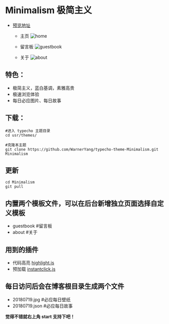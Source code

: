 
#  Minimalism 极简主义

- [预览地址](http://blog.yanghuaqiang.com)

    - 主页
![home](https://github.com/WarnerYang/typecho-theme-Minimalism/blob/master/img/20180711111518.png)


    - 留言板
![guestbook](https://github.com/WarnerYang/typecho-theme-Minimalism/blob/master/img/20180711151247.png)

    - 关于
![about](https://github.com/WarnerYang/typecho-theme-Minimalism/blob/master/img/20180711154545.png)

## 特色：
- 极简主义，蓝白基调，素雅高贵
- 极速浏览体验
- 每日必应图片、每日故事

## 下载：

```
#进入 typecho 主题目录
cd usr/themes/

#克隆本主题
git clone https://github.com/WarnerYang/typecho-theme-Minimalism.git Minimalism

```
## 更新
```
cd Minimalism 
git pull
```


## 内置两个模板文件，可以在后台新增独立页面选择自定义模板
- guestbook #留言板
- about     #关于

## 用到的插件
- 代码高亮 [highlight.js](https://highlightjs.org/) 
- 预加载 [instantclick.js](http://instantclick.io/)

## 每日访问后会在博客根目录生成两个文件
- 20180719.jpg  #必应每日壁纸
- 20180719.json #必应每日故事

**觉得不错就右上角  start 支持下吧！**
